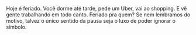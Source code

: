 Hoje é feriado. Você dorme até tarde, pede um Uber, vai ao shopping. E vê gente trabalhando em todo canto. Feriado pra quem? Se nem lembramos do motivo, talvez o único sentido da pausa seja o luxo de poder ignorar o símbolo.

